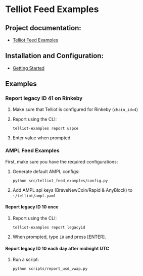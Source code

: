 # Telliot Feed Examples

## Project documentation:

- [Telliot Feed Examples](https://tellor-io.github.io/telliot-feed-examples/)

## Installation and Configuration:

- [Getting Started](https://tellor-io.github.io/telliot-feed-examples/getting-started/)

## Examples

### Report legacy ID 41 on Rinkeby

1. Make sure that Telliot is configured for Rinkeby (`chain_id=4`)

2. Report using the CLI:
   ```
   telliot-examples report uspce
   ```
3. Enter value when prompted.

### AMPL Feed Examples

First, make sure you have the required configurations:

1. Generate default AMPL configs:
    ```
    python src/telliot_feed_examples/config.py
    ```
2. Add AMPL api keys (BraveNewCoin/Rapid & AnyBlock) to `~/telliot/ampl.yaml`

#### Report legacy ID 10 once

1. Report using the CLI:
    ```
    telliot-examples report legacyid
    ```
2. When prompted, type `10` and press [ENTER].

#### Report legacy ID 10 each day after midnight UTC

1. Run a script:
    ```
    python scripts/report_usd_vwap.py
    ```
